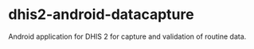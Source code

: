 # dhis2-android-datacapture
Android application for DHIS 2 for capture and validation of routine data.
